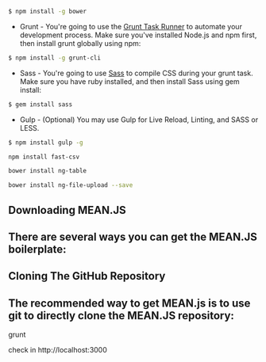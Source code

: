 
```bash
$ npm install -g bower
```

* Grunt - You're going to use the [Grunt Task Runner](http://gruntjs.com/) to automate your development process. Make sure you've installed Node.js and npm first, then install grunt globally using npm:

```bash
$ npm install -g grunt-cli
```

* Sass - You're going to use [Sass](http://sass-lang.com/) to compile CSS during your grunt task. Make sure you have ruby installed, and then install Sass using gem install:

```bash
$ gem install sass
```

* Gulp - (Optional) You may use Gulp for Live Reload, Linting, and SASS or LESS.

```bash
$ npm install gulp -g
```
```bash
npm install fast-csv
```

```bash
bower install ng-table
```

```bash
bower install ng-file-upload --save
```

## Downloading MEAN.JS
## There are several ways you can get the MEAN.JS boilerplate:

## Cloning The GitHub Repository
## The recommended way to get MEAN.js is to use git to directly clone the MEAN.JS repository:

grunt

check in http://localhost:3000

